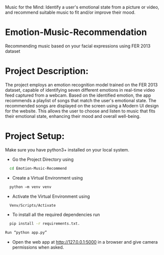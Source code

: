 Music for the Mind: Identify a user's emotional state from a picture or video, and recommend suitable music to fit and/or improve their mood.

# Emotion-Music-Recommendation
Recommending music based on your facial expressions using FER 2013 dataset 

# Project Description:
The project employs an emotion recognition model trained on the FER 2013 dataset, capable of identifying seven different emotions in real-time video feed captured from a webcam. Based on the identified emotion, the app recommends a playlist of songs that match the user's emotional state. The recommended songs are displayed on the screen using a Modern UI design for the website. This allows the user to choose and listen to music that fits their emotional state, enhancing their mood and overall well-being.


# Project Setup:
Make sure you have python3+ installed on your local system.

- Go the Project Directory using 
```bash
  cd Emotion-Music-Recommend
```
- Create a Virtual Environment using
```bash  
  python –m venv venv
```
- Activate the Virtual Environment using
```bash
  Venv/Scripts/Activate
```
- To install all the required dependencies run 
```bash 
  pip install -r requirements.txt.
```
```bash
Run “python app.py” 
```
- Open the web app at http://127.0.0.1:5000 in a browser and give camera permissions when asked.

